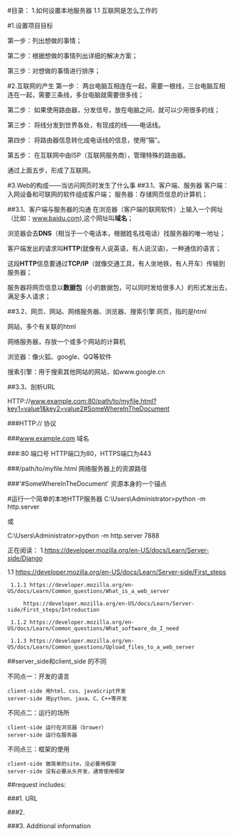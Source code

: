 #目录：
1.如何设置本地服务器
  1.1 互联网是怎么工作的  

#1.设置项目目标

第一步：列出想做的事情；

第二步：根据想做的事情列出详细的解决方案；

第三步：对想做的事情进行排序；

#2.互联网的产生
第一步：
两台电脑互相连在一起，需要一根线，三台电脑互相连在一起，需要三条线，多台电脑就需要很多线；

第二步：
如果使用路由器，分发信号，放在电脑之间，就可以少用很多的线；

第三步：
将线分发到世界各处，有现成的线——电话线。

第四步：
将路由器信息转化成电话线的信息，使用“猫”。

第五步：
在互联网中由ISP（互联网服务商），管理特殊的路由器。

通过上面五步，形成了互联网。

#3.Web的构成——当访问网页时发生了什么事
##3.1、客户端、服务器
客户端：入网设备和可联网的软件组成客户端；
服务器：存储网页信息的计算机；

##3.1、客户端与服务器的沟通
在浏览器（客户端的联网软件）上输入一个网址（比如：www.baidu.com),这个网址叫**域名**；

浏览器会去**DNS**（相当于一个电话本，根据姓名找电话）找服务器的唯一地址；

客户端发出的请求叫**HTTP**(就像有人说英语，有人说汉语)，一种通信的语言；

这段**HTTP**信息要通过**TCP/IP**（就像交通工具，有人坐地铁，有人开车）传输到服务器；

服务器将网页信息以**数据包**（小的数据包，可以同时发给很多人）的形式发出去，满足多人请求；

##3.2、网页、网站、网络服务器、浏览器、搜索引擎
网页，指的是html

网站，多个有关联的html

网络服务器，存放一个或多个网站的计算机

浏览器：像火狐、google、QQ等软件

搜素引擎：用于搜索其他网站的网站，如www.google.cn

##3.3、剖析URL

HTTP://www.example.com:80/path/to/myfile.html?key1=value1&key2=value2#SomeWhereInTheDocument

###HTTP://
协议

###www.example.com
域名

###:80
端口号
HTTP端口为80，HTTPS端口为443

###/path/to/myfile.html
网络服务器上的资源路径

###'#SomeWhereInTheDocument'
资源本身的一个锚点


#运行一个简单的本地HTTP服务器
C:\Users\Administrator>python -m http.server

或

C:\Users\Administrator>python -m http.server 7888


正在阅读：
1.https://developer.mozilla.org/en-US/docs/Learn/Server-side/Django
  
  1.1 https://developer.mozilla.org/en-US/docs/Learn/Server-side/First_steps

     1.1.1 https://developer.mozilla.org/en-US/docs/Learn/Common_questions/What_is_a_web_server
     
         https://developer.mozilla.org/en-US/docs/Learn/Server-side/First_steps/Introduction

     1.1.2 https://developer.mozilla.org/en-US/docs/Learn/Common_questions/What_software_do_I_need
  
     1.1.3 https://developer.mozilla.org/en-US/docs/Learn/Common_questions/Upload_files_to_a_web_server

##server_side和client_side 的不同

不同点一：开发的语言

    client-side 用html、css、javaScript开发
    server-side 用python、java、C、C++等开发

不同点二：运行的场所

    client-side 运行在浏览器（brower）
    server-side 运行在服务器
    
不同点三：框架的使用

    client-side 做简单的site，没必要用框架
    server-side 没有必要从头开发，通常使用框架

##request includes:

###1. URL
      
###2. 

###3. Additional information





